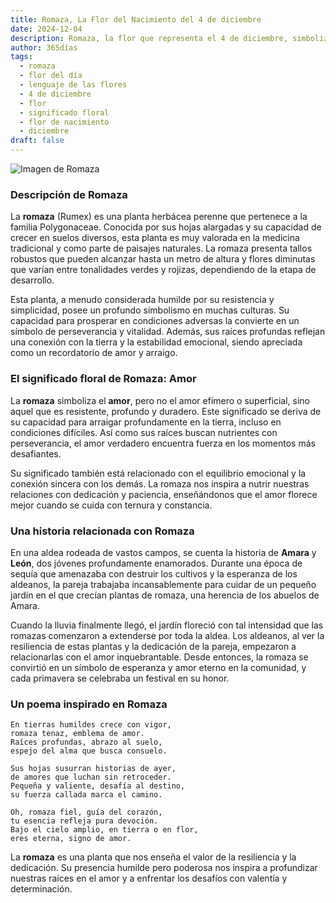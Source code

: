 ```yaml
---
title: Romaza, La Flor del Nacimiento del 4 de diciembre
date: 2024-12-04
description: Romaza, la flor que representa el 4 de diciembre, simboliza Amor. Descubre su fascinante historia, significado en el lenguaje de las flores y una poesía que celebra su belleza.
author: 365días
tags:
  - romaza
  - flor del día
  - lenguaje de las flores
  - 4 de diciembre
  - flor
  - significado floral
  - flor de nacimiento
  - diciembre
draft: false
---
```



![Imagen de Romaza](https://cdn.pixabay.com/photo/2022/06/19/19/59/plant-7272635_960_720.jpg#center)


### Descripción de Romaza

La **romaza** (Rumex) es una planta herbácea perenne que pertenece a la familia Polygonaceae. Conocida por sus hojas alargadas y su capacidad de crecer en suelos diversos, esta planta es muy valorada en la medicina tradicional y como parte de paisajes naturales. La romaza presenta tallos robustos que pueden alcanzar hasta un metro de altura y flores diminutas que varían entre tonalidades verdes y rojizas, dependiendo de la etapa de desarrollo.

Esta planta, a menudo considerada humilde por su resistencia y simplicidad, posee un profundo simbolismo en muchas culturas. Su capacidad para prosperar en condiciones adversas la convierte en un símbolo de perseverancia y vitalidad. Además, sus raíces profundas reflejan una conexión con la tierra y la estabilidad emocional, siendo apreciada como un recordatorio de amor y arraigo.

### El significado floral de Romaza: Amor

La **romaza** simboliza el **amor**, pero no el amor efímero o superficial, sino aquel que es resistente, profundo y duradero. Este significado se deriva de su capacidad para arraigar profundamente en la tierra, incluso en condiciones difíciles. Así como sus raíces buscan nutrientes con perseverancia, el amor verdadero encuentra fuerza en los momentos más desafiantes.

Su significado también está relacionado con el equilibrio emocional y la conexión sincera con los demás. La romaza nos inspira a nutrir nuestras relaciones con dedicación y paciencia, enseñándonos que el amor florece mejor cuando se cuida con ternura y constancia.

### Una historia relacionada con Romaza

En una aldea rodeada de vastos campos, se cuenta la historia de **Amara** y **León**, dos jóvenes profundamente enamorados. Durante una época de sequía que amenazaba con destruir los cultivos y la esperanza de los aldeanos, la pareja trabajaba incansablemente para cuidar de un pequeño jardín en el que crecían plantas de romaza, una herencia de los abuelos de Amara.

Cuando la lluvia finalmente llegó, el jardín floreció con tal intensidad que las romazas comenzaron a extenderse por toda la aldea. Los aldeanos, al ver la resiliencia de estas plantas y la dedicación de la pareja, empezaron a relacionarlas con el amor inquebrantable. Desde entonces, la romaza se convirtió en un símbolo de esperanza y amor eterno en la comunidad, y cada primavera se celebraba un festival en su honor.

### Un poema inspirado en Romaza

```
En tierras humildes crece con vigor,  
romaza tenaz, emblema de amor.  
Raíces profundas, abrazo al suelo,  
espejo del alma que busca consuelo.

Sus hojas susurran historias de ayer,  
de amores que luchan sin retroceder.  
Pequeña y valiente, desafía al destino,  
su fuerza callada marca el camino.

Oh, romaza fiel, guía del corazón,  
tu esencia refleja pura devoción.  
Bajo el cielo amplio, en tierra o en flor,  
eres eterna, signo de amor.
```

La **romaza** es una planta que nos enseña el valor de la resiliencia y la dedicación. Su presencia humilde pero poderosa nos inspira a profundizar nuestras raíces en el amor y a enfrentar los desafíos con valentía y determinación.